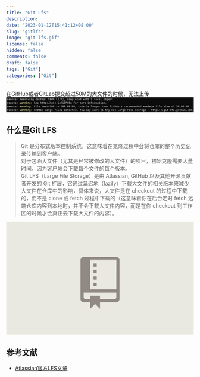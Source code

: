 ```yaml
---
title: "Git Lfs"
description:
date: "2023-01-12T15:41:12+08:00"
slug: "gitlfs"
image: "git-lfs.gif"
license: false
hidden: false
comments: false
draft: false
tags: ["Git"]
categories: ["Git"]
---
```


在GitHub或者GitLab提交超过50M的大文件的时候，无法上传
![git-maximum-file-size](git-maximum-file-size.png)

## 什么是Git LFS

> Git 是分布式版本控制系统，这意味着在克隆过程中会将仓库的整个历史记录传输到客户端。\
> 对于包涵大文件（尤其是经常被修改的大文件）的项目，初始克隆需要大量时间，因为客户端会下载每个文件的每个版本。\
> Git LFS（Large File Storage）是由 Atlassian, GitHub 以及其他开源贡献者开发的 Git 扩展，它通过延迟地（lazily）下载大文件的相关版本来减少大文件在仓库中的影响，具体来说，大文件是在 checkout 的过程中下载的，而不是 clone 或 fetch 过程中下载的（这意味着你在后台定时 fetch 远端仓库内容到本地时，并不会下载大文件内容，而是在你 checkout 到工作区的时候才会真正去下载大文件的内容）。

![git-lfs](git-lfs.gif)

## 参考文献

- [Atlassian官方LFS文章](https://www.atlassian.com/git/tutorials/git-lfs)
